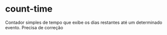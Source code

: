 # count-time
Contador simples de tempo que exibe os dias restantes até um determinado evento. Precisa de correção
